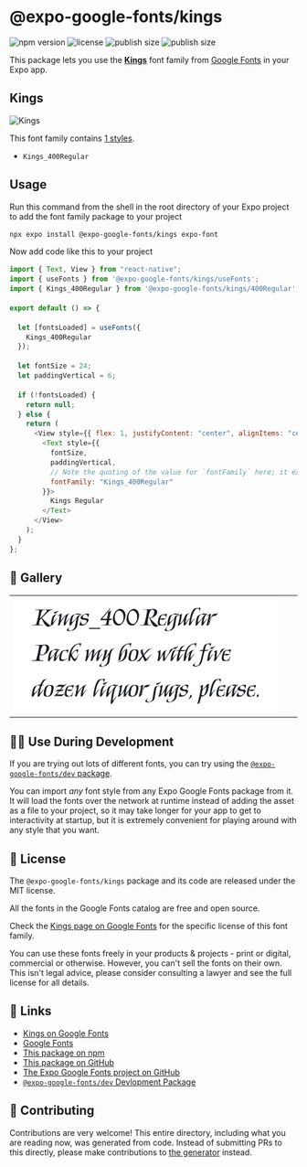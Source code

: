 # @expo-google-fonts/kings

![npm version](https://flat.badgen.net/npm/v/@expo-google-fonts/kings)
![license](https://flat.badgen.net/github/license/expo/google-fonts)
![publish size](https://flat.badgen.net/packagephobia/install/@expo-google-fonts/kings)
![publish size](https://flat.badgen.net/packagephobia/publish/@expo-google-fonts/kings)

This package lets you use the [**Kings**](https://fonts.google.com/specimen/Kings) font family from [Google Fonts](https://fonts.google.com/) in your Expo app.

## Kings

![Kings](./font-family.png)

This font family contains [1 styles](#-gallery).

- `Kings_400Regular`

## Usage

Run this command from the shell in the root directory of your Expo project to add the font family package to your project

```sh
npx expo install @expo-google-fonts/kings expo-font
```

Now add code like this to your project

```js
import { Text, View } from "react-native";
import { useFonts } from '@expo-google-fonts/kings/useFonts';
import { Kings_400Regular } from '@expo-google-fonts/kings/400Regular';

export default () => {

  let [fontsLoaded] = useFonts({
    Kings_400Regular
  });

  let fontSize = 24;
  let paddingVertical = 6;

  if (!fontsLoaded) {
    return null;
  } else {
    return (
      <View style={{ flex: 1, justifyContent: "center", alignItems: "center" }}>
        <Text style={{
          fontSize,
          paddingVertical,
          // Note the quoting of the value for `fontFamily` here; it expects a string!
          fontFamily: "Kings_400Regular"
        }}>
          Kings Regular
        </Text>
      </View>
    );
  }
};
```

## 🔡 Gallery


||||
|-|-|-|
|![Kings_400Regular](./400Regular/Kings_400Regular.ttf.png)||||


## 👩‍💻 Use During Development

If you are trying out lots of different fonts, you can try using the [`@expo-google-fonts/dev` package](https://github.com/expo/google-fonts/tree/master/font-packages/dev#readme).

You can import _any_ font style from any Expo Google Fonts package from it. It will load the fonts over the network at runtime instead of adding the asset as a file to your project, so it may take longer for your app to get to interactivity at startup, but it is extremely convenient for playing around with any style that you want.


## 📖 License

The `@expo-google-fonts/kings` package and its code are released under the MIT license.

All the fonts in the Google Fonts catalog are free and open source.

Check the [Kings page on Google Fonts](https://fonts.google.com/specimen/Kings) for the specific license of this font family.

You can use these fonts freely in your products & projects - print or digital, commercial or otherwise. However, you can't sell the fonts on their own. This isn't legal advice, please consider consulting a lawyer and see the full license for all details.

## 🔗 Links

- [Kings on Google Fonts](https://fonts.google.com/specimen/Kings)
- [Google Fonts](https://fonts.google.com/)
- [This package on npm](https://www.npmjs.com/package/@expo-google-fonts/kings)
- [This package on GitHub](https://github.com/expo/google-fonts/tree/master/font-packages/kings)
- [The Expo Google Fonts project on GitHub](https://github.com/expo/google-fonts)
- [`@expo-google-fonts/dev` Devlopment Package](https://github.com/expo/google-fonts/tree/master/font-packages/dev)

## 🤝 Contributing

Contributions are very welcome! This entire directory, including what you are reading now, was generated from code. Instead of submitting PRs to this directly, please make contributions to [the generator](https://github.com/expo/google-fonts/tree/master/packages/generator) instead.
